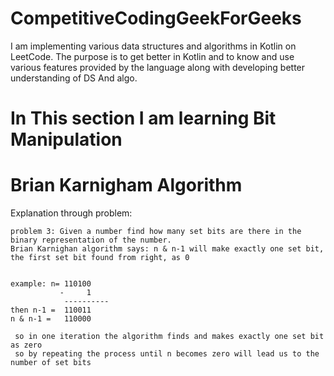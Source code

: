 # CompetitiveCodingGeekForGeeks
I am implementing various data structures and algorithms in Kotlin on LeetCode.
The purpose is to get better in Kotlin and to know and use various features provided by the language along with developing better understanding of DS And algo.

# In This section I am learning Bit Manipulation 

# Brian Karnigham Algorithm

Explanation through problem:
    
    problem 3: Given a number find how many set bits are there in the binary representation of the number.
    Brian Karnighan algorithm says: n & n-1 will make exactly one set bit, the first set bit found from right, as 0
   
   
    example: n= 110100
               -     1
                ----------
    then n-1 =  110011
    n & n-1 =   110000
    
     so in one iteration the algorithm finds and makes exactly one set bit as zero
     so by repeating the process until n becomes zero will lead us to the number of set bits
    


